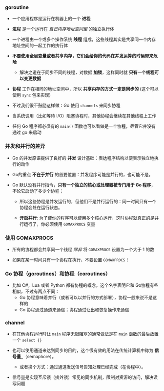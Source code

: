 ### goroutine
* 一个应用程序是运行在机器上的一个 __进程__

* __进程__ 是一个运行在 _自己内存地址空间里_ 的独立执行体

* 一个进程由一个或多个操作系统 __线程__ 组成，这些线程其实是共享同一个内存地址空间的一起工作的执行体

* __不要使用全局变量或者共享内存，它们会给你的代码在并发运算的时候带来危险__
    * 解决之道在于同步不同的线程，对数据 __加锁__，这样同时就 __只有一个线程可以变更数据__

* __协程__ 工作在相同的地址空间中，所以 __共享内存的方式一定是同步的__ (这个可以使用 `sync` 包来实现)

* 不过我们很不鼓励这样做：Go 使用 `channels` 来同步协程

* 当系统调用（比如等待 I/O）阻塞协程时，其他协程会继续在其他线程上工作

* 任何 Go 程序都必须有的 `main()` 函数也可以看做是一个协程，尽管它并没有通过 go 来启动


### 并发和并行的差异
* Go 的并发原语提供了良好的 __并发__ 设计基础：表达程序结构以便表示独立地执行的动作

* Go的重点 __不在于并行__ 的首要位置：并发程序可能是并行的，也可能不是。

* Go 默认没有并行指令，__只有一个独立的核心或处理器被专门用于 Go 程序__，不论它启动了多少个协程；
    * 所以这些协程是并发运行的，但他们不是并行运行的：同一时间只有一个协程会处在运行状态。

    * __开启并行__: 为了使你的程序可以使用多个核心运行，这时协程就真正的是并行运行了，你必须使用 `GOMAXPROCS` 变量


### 使用 GOMAXPROCS
* 所有的协程都会共享同一个线程 _除非_ 将 `GOMAXPROCS` 设置为一个大于 1 的数

* 如果在某一时间只有一个协程在执行，不要设置 `GOMAXPROCS`！


### Go 协程（goroutines）和协程（coroutines）
* 比如 C#，Lua 或者 Python 都有协程的概念。这个名字表明它和 Go协程有些相似，不过有两点不同：
    * Go 协程意味着并行（或者可以以并行的方式部署），协程一般来说不是这样的
    * Go 协程通过通道来通信；协程通过让出和恢复操作来通信


### channel
* 在其他协程运行时让 `main` 程序无限阻塞的通常做法是在 `main` 函数的最后放置一个 `select {}`

* 也可以使用通道来达到同步的目的，这个很有效的用法在传统计算机中称为 __信号量___（semaphore）。
    * 或者换个方式：通过通道发送信号告知处理已经完成（在协程中）。

* 信号量是实现互斥锁（排外锁）常见的同步机制，限制对资源的访问，解决读写问题
